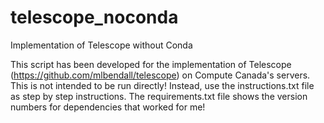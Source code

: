 # telescope_noconda
Implementation of Telescope without Conda

This script has been developed for the implementation of Telescope (https://github.com/mlbendall/telescope) on Compute Canada's servers. This is not intended to be run directly! Instead, use the instructions.txt file as step by step instructions. The requirements.txt file shows the version numbers for dependencies that worked for me!
